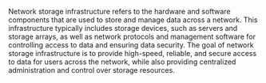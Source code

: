 Network storage infrastructure refers to the hardware and software components that are used to store and manage data across a network. This infrastructure typically includes storage devices, such as servers and storage arrays, as well as network protocols and management software for controlling access to data and ensuring data security. The goal of network storage infrastructure is to provide high-speed, reliable, and secure access to data for users across the network, while also providing centralized administration and control over storage resources.
